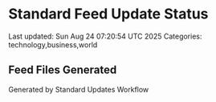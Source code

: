 # Standard Feed Update Status
Last updated: Sun Aug 24 07:20:54 UTC 2025
Categories: technology,business,world

## Feed Files Generated

Generated by Standard Updates Workflow
